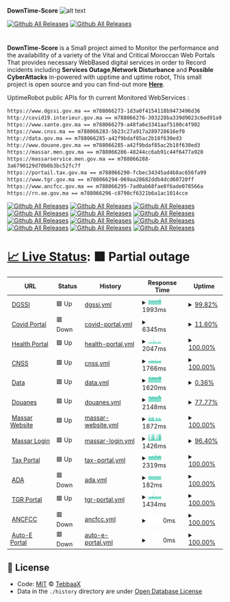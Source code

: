 **DownTime-Score**
![alt text](https://raw.githubusercontent.com/adnane-X-tebbaa/imgs/master/dtss.png)

[![Github All Releases](https://img.shields.io/badge/%20License-MIT-green)]()
[![Github All Releases](https://img.shields.io/badge/%20License-ODC-green)]()

#

**DownTime-Score** is a Small project aimed to Monitor the performance and the availabillity of a variety of the Vital and Critical Moroccan Web Portals
That provides necessary WebBased digital services in order to Record incidents including **Services Outage**,**Network Disturbance** and **Possible CyberAttacks**
in-powered with upptime and uptime robot,
This small project is open source and you can find-out more **[Here](https://www.TebbaaX.com/hacking/dts.html)**.

UptimeRobot public APIs for th current Monitored WebServices :

```
https://www.dgssi.gov.ma == m788066273-1d3a0f4154118b9473496d36
http://covid19.interieur.gov.ma == m788066276-303228ba339d9023c6ed91a9
https://www.sante.gov.ma == m788066279-a48fa6e3341aaf5100c4f902
https://www.cnss.ma == m788066283-5b23c27a917a289728616ef0
http://data.gov.ma == m788066285-a42f9bdaf85ac2b18f630ed3
http://www.douane.gov.ma == m788066285-a42f9bdaf85ac2b18f630ed3
https://massar.men.gov.ma == m788066286-48244cc6ab91c44f6477a920
https://massarservice.men.gov.ma == m788066288-3a6790129d70b0b3bc52fc7f
https://portail.tax.gov.ma == m788066290-fcbec34345ad4b8ac656fa99
https://www.tgr.gov.ma == m788066294-069aa28682ddb4dcd60720ff
https://www.ancfcc.gov.ma == m788066295-7ad0ab68fae8f6ade078566a
https://rn.ae.gov.ma == m788066296-c8790cf6321b6a1ac1014cce
```

[![Github All Releases](https://img.shields.io/uptimerobot/ratio/m788066273-1d3a0f4154118b9473496d36)]()
[![Github All Releases](https://img.shields.io/uptimerobot/ratio/m788066276-303228ba339d9023c6ed91a9)]()
[![Github All Releases](https://img.shields.io/uptimerobot/ratio/m788066279-a48fa6e3341aaf5100c4f902)]()
[![Github All Releases](https://img.shields.io/uptimerobot/ratio/m788066283-5b23c27a917a289728616ef0)]()
[![Github All Releases](https://img.shields.io/uptimerobot/ratio/m788066285-a42f9bdaf85ac2b18f630ed3)]()
[![Github All Releases](https://img.shields.io/uptimerobot/ratio/m788066285-a42f9bdaf85ac2b18f630ed3)]()
[![Github All Releases](https://img.shields.io/uptimerobot/ratio/m788066286-48244cc6ab91c44f6477a920)]()
[![Github All Releases](https://img.shields.io/uptimerobot/ratio/m788066288-3a6790129d70b0b3bc52fc7f)]()
[![Github All Releases](https://img.shields.io/uptimerobot/ratio/m788066290-fcbec34345ad4b8ac656fa99)]()
[![Github All Releases](https://img.shields.io/uptimerobot/ratio/m788066294-069aa28682ddb4dcd60720ff)]()
[![Github All Releases](https://img.shields.io/uptimerobot/ratio/m788066295-7ad0ab68fae8f6ade078566a)]()
[![Github All Releases](https://img.shields.io/uptimerobot/ratio/m788066296-c8790cf6321b6a1ac1014cce)]()

# [📈 Live Status](https://TebbaaX.github.io/DownTime-Score): <!--live status--> **🟧 Partial outage**

<!--start: status pages-->
<!-- This summary is generated by Upptime (https://github.com/upptime/upptime) -->
<!-- Do not edit this manually, your changes will be overwritten -->
<!-- prettier-ignore -->
| URL | Status | History | Response Time | Uptime |
| --- | ------ | ------- | ------------- | ------ |
| <img alt="" src="https://favicons.githubusercontent.com/www.dgssi.gov.ma" height="13"> [DGSSI](https://www.dgssi.gov.ma/) | 🟩 Up | [dgssi.yml](https://github.com/adnane-X-tebbaa/DownTime-Score/commits/HEAD/history/dgssi.yml) | <details><summary><img alt="Response time graph" src="./graphs/dgssi/response-time-week.png" height="20"> 1993ms</summary><br><a href="https://TebbaaX.github.io/DownTime-Score/history/dgssi"><img alt="Response time 1951" src="https://img.shields.io/endpoint?url=https%3A%2F%2Fraw.githubusercontent.com%2Fadnane-X-tebbaa%2FDownTime-Score%2FHEAD%2Fapi%2Fdgssi%2Fresponse-time.json"></a><br><a href="https://TebbaaX.github.io/DownTime-Score/history/dgssi"><img alt="24-hour response time 2039" src="https://img.shields.io/endpoint?url=https%3A%2F%2Fraw.githubusercontent.com%2Fadnane-X-tebbaa%2FDownTime-Score%2FHEAD%2Fapi%2Fdgssi%2Fresponse-time-day.json"></a><br><a href="https://TebbaaX.github.io/DownTime-Score/history/dgssi"><img alt="7-day response time 1993" src="https://img.shields.io/endpoint?url=https%3A%2F%2Fraw.githubusercontent.com%2Fadnane-X-tebbaa%2FDownTime-Score%2FHEAD%2Fapi%2Fdgssi%2Fresponse-time-week.json"></a><br><a href="https://TebbaaX.github.io/DownTime-Score/history/dgssi"><img alt="30-day response time 1994" src="https://img.shields.io/endpoint?url=https%3A%2F%2Fraw.githubusercontent.com%2Fadnane-X-tebbaa%2FDownTime-Score%2FHEAD%2Fapi%2Fdgssi%2Fresponse-time-month.json"></a><br><a href="https://TebbaaX.github.io/DownTime-Score/history/dgssi"><img alt="1-year response time 1951" src="https://img.shields.io/endpoint?url=https%3A%2F%2Fraw.githubusercontent.com%2Fadnane-X-tebbaa%2FDownTime-Score%2FHEAD%2Fapi%2Fdgssi%2Fresponse-time-year.json"></a></details> | <details><summary><a href="https://TebbaaX.github.io/DownTime-Score/history/dgssi">99.82%</a></summary><a href="https://TebbaaX.github.io/DownTime-Score/history/dgssi"><img alt="All-time uptime 99.96%" src="https://img.shields.io/endpoint?url=https%3A%2F%2Fraw.githubusercontent.com%2Fadnane-X-tebbaa%2FDownTime-Score%2FHEAD%2Fapi%2Fdgssi%2Fuptime.json"></a><br><a href="https://TebbaaX.github.io/DownTime-Score/history/dgssi"><img alt="24-hour uptime 100.00%" src="https://img.shields.io/endpoint?url=https%3A%2F%2Fraw.githubusercontent.com%2Fadnane-X-tebbaa%2FDownTime-Score%2FHEAD%2Fapi%2Fdgssi%2Fuptime-day.json"></a><br><a href="https://TebbaaX.github.io/DownTime-Score/history/dgssi"><img alt="7-day uptime 99.82%" src="https://img.shields.io/endpoint?url=https%3A%2F%2Fraw.githubusercontent.com%2Fadnane-X-tebbaa%2FDownTime-Score%2FHEAD%2Fapi%2Fdgssi%2Fuptime-week.json"></a><br><a href="https://TebbaaX.github.io/DownTime-Score/history/dgssi"><img alt="30-day uptime 99.92%" src="https://img.shields.io/endpoint?url=https%3A%2F%2Fraw.githubusercontent.com%2Fadnane-X-tebbaa%2FDownTime-Score%2FHEAD%2Fapi%2Fdgssi%2Fuptime-month.json"></a><br><a href="https://TebbaaX.github.io/DownTime-Score/history/dgssi"><img alt="1-year uptime 99.96%" src="https://img.shields.io/endpoint?url=https%3A%2F%2Fraw.githubusercontent.com%2Fadnane-X-tebbaa%2FDownTime-Score%2FHEAD%2Fapi%2Fdgssi%2Fuptime-year.json"></a></details>
| <img alt="" src="https://favicons.githubusercontent.com/covid19.interieur.gov.ma" height="13"> [Covid Portal](http://covid19.interieur.gov.ma/Operation_ATTADAMON.aspx) | 🟥 Down | [covid-portal.yml](https://github.com/adnane-X-tebbaa/DownTime-Score/commits/HEAD/history/covid-portal.yml) | <details><summary><img alt="Response time graph" src="./graphs/covid-portal/response-time-week.png" height="20"> 6345ms</summary><br><a href="https://TebbaaX.github.io/DownTime-Score/history/covid-portal"><img alt="Response time 4895" src="https://img.shields.io/endpoint?url=https%3A%2F%2Fraw.githubusercontent.com%2Fadnane-X-tebbaa%2FDownTime-Score%2FHEAD%2Fapi%2Fcovid-portal%2Fresponse-time.json"></a><br><a href="https://TebbaaX.github.io/DownTime-Score/history/covid-portal"><img alt="24-hour response time 7724" src="https://img.shields.io/endpoint?url=https%3A%2F%2Fraw.githubusercontent.com%2Fadnane-X-tebbaa%2FDownTime-Score%2FHEAD%2Fapi%2Fcovid-portal%2Fresponse-time-day.json"></a><br><a href="https://TebbaaX.github.io/DownTime-Score/history/covid-portal"><img alt="7-day response time 6345" src="https://img.shields.io/endpoint?url=https%3A%2F%2Fraw.githubusercontent.com%2Fadnane-X-tebbaa%2FDownTime-Score%2FHEAD%2Fapi%2Fcovid-portal%2Fresponse-time-week.json"></a><br><a href="https://TebbaaX.github.io/DownTime-Score/history/covid-portal"><img alt="30-day response time 5428" src="https://img.shields.io/endpoint?url=https%3A%2F%2Fraw.githubusercontent.com%2Fadnane-X-tebbaa%2FDownTime-Score%2FHEAD%2Fapi%2Fcovid-portal%2Fresponse-time-month.json"></a><br><a href="https://TebbaaX.github.io/DownTime-Score/history/covid-portal"><img alt="1-year response time 4895" src="https://img.shields.io/endpoint?url=https%3A%2F%2Fraw.githubusercontent.com%2Fadnane-X-tebbaa%2FDownTime-Score%2FHEAD%2Fapi%2Fcovid-portal%2Fresponse-time-year.json"></a></details> | <details><summary><a href="https://TebbaaX.github.io/DownTime-Score/history/covid-portal">11.60%</a></summary><a href="https://TebbaaX.github.io/DownTime-Score/history/covid-portal"><img alt="All-time uptime 26.26%" src="https://img.shields.io/endpoint?url=https%3A%2F%2Fraw.githubusercontent.com%2Fadnane-X-tebbaa%2FDownTime-Score%2FHEAD%2Fapi%2Fcovid-portal%2Fuptime.json"></a><br><a href="https://TebbaaX.github.io/DownTime-Score/history/covid-portal"><img alt="24-hour uptime 1.83%" src="https://img.shields.io/endpoint?url=https%3A%2F%2Fraw.githubusercontent.com%2Fadnane-X-tebbaa%2FDownTime-Score%2FHEAD%2Fapi%2Fcovid-portal%2Fuptime-day.json"></a><br><a href="https://TebbaaX.github.io/DownTime-Score/history/covid-portal"><img alt="7-day uptime 11.60%" src="https://img.shields.io/endpoint?url=https%3A%2F%2Fraw.githubusercontent.com%2Fadnane-X-tebbaa%2FDownTime-Score%2FHEAD%2Fapi%2Fcovid-portal%2Fuptime-week.json"></a><br><a href="https://TebbaaX.github.io/DownTime-Score/history/covid-portal"><img alt="30-day uptime 15.67%" src="https://img.shields.io/endpoint?url=https%3A%2F%2Fraw.githubusercontent.com%2Fadnane-X-tebbaa%2FDownTime-Score%2FHEAD%2Fapi%2Fcovid-portal%2Fuptime-month.json"></a><br><a href="https://TebbaaX.github.io/DownTime-Score/history/covid-portal"><img alt="1-year uptime 26.26%" src="https://img.shields.io/endpoint?url=https%3A%2F%2Fraw.githubusercontent.com%2Fadnane-X-tebbaa%2FDownTime-Score%2FHEAD%2Fapi%2Fcovid-portal%2Fuptime-year.json"></a></details>
| <img alt="" src="https://favicons.githubusercontent.com/www.sante.gov.ma" height="13"> [Health Portal](https://www.sante.gov.ma/Pages/Accueil.aspx) | 🟩 Up | [health-portal.yml](https://github.com/adnane-X-tebbaa/DownTime-Score/commits/HEAD/history/health-portal.yml) | <details><summary><img alt="Response time graph" src="./graphs/health-portal/response-time-week.png" height="20"> 2047ms</summary><br><a href="https://TebbaaX.github.io/DownTime-Score/history/health-portal"><img alt="Response time 2023" src="https://img.shields.io/endpoint?url=https%3A%2F%2Fraw.githubusercontent.com%2Fadnane-X-tebbaa%2FDownTime-Score%2FHEAD%2Fapi%2Fhealth-portal%2Fresponse-time.json"></a><br><a href="https://TebbaaX.github.io/DownTime-Score/history/health-portal"><img alt="24-hour response time 2056" src="https://img.shields.io/endpoint?url=https%3A%2F%2Fraw.githubusercontent.com%2Fadnane-X-tebbaa%2FDownTime-Score%2FHEAD%2Fapi%2Fhealth-portal%2Fresponse-time-day.json"></a><br><a href="https://TebbaaX.github.io/DownTime-Score/history/health-portal"><img alt="7-day response time 2047" src="https://img.shields.io/endpoint?url=https%3A%2F%2Fraw.githubusercontent.com%2Fadnane-X-tebbaa%2FDownTime-Score%2FHEAD%2Fapi%2Fhealth-portal%2Fresponse-time-week.json"></a><br><a href="https://TebbaaX.github.io/DownTime-Score/history/health-portal"><img alt="30-day response time 2007" src="https://img.shields.io/endpoint?url=https%3A%2F%2Fraw.githubusercontent.com%2Fadnane-X-tebbaa%2FDownTime-Score%2FHEAD%2Fapi%2Fhealth-portal%2Fresponse-time-month.json"></a><br><a href="https://TebbaaX.github.io/DownTime-Score/history/health-portal"><img alt="1-year response time 2023" src="https://img.shields.io/endpoint?url=https%3A%2F%2Fraw.githubusercontent.com%2Fadnane-X-tebbaa%2FDownTime-Score%2FHEAD%2Fapi%2Fhealth-portal%2Fresponse-time-year.json"></a></details> | <details><summary><a href="https://TebbaaX.github.io/DownTime-Score/history/health-portal">100.00%</a></summary><a href="https://TebbaaX.github.io/DownTime-Score/history/health-portal"><img alt="All-time uptime 99.86%" src="https://img.shields.io/endpoint?url=https%3A%2F%2Fraw.githubusercontent.com%2Fadnane-X-tebbaa%2FDownTime-Score%2FHEAD%2Fapi%2Fhealth-portal%2Fuptime.json"></a><br><a href="https://TebbaaX.github.io/DownTime-Score/history/health-portal"><img alt="24-hour uptime 100.00%" src="https://img.shields.io/endpoint?url=https%3A%2F%2Fraw.githubusercontent.com%2Fadnane-X-tebbaa%2FDownTime-Score%2FHEAD%2Fapi%2Fhealth-portal%2Fuptime-day.json"></a><br><a href="https://TebbaaX.github.io/DownTime-Score/history/health-portal"><img alt="7-day uptime 100.00%" src="https://img.shields.io/endpoint?url=https%3A%2F%2Fraw.githubusercontent.com%2Fadnane-X-tebbaa%2FDownTime-Score%2FHEAD%2Fapi%2Fhealth-portal%2Fuptime-week.json"></a><br><a href="https://TebbaaX.github.io/DownTime-Score/history/health-portal"><img alt="30-day uptime 99.87%" src="https://img.shields.io/endpoint?url=https%3A%2F%2Fraw.githubusercontent.com%2Fadnane-X-tebbaa%2FDownTime-Score%2FHEAD%2Fapi%2Fhealth-portal%2Fuptime-month.json"></a><br><a href="https://TebbaaX.github.io/DownTime-Score/history/health-portal"><img alt="1-year uptime 99.86%" src="https://img.shields.io/endpoint?url=https%3A%2F%2Fraw.githubusercontent.com%2Fadnane-X-tebbaa%2FDownTime-Score%2FHEAD%2Fapi%2Fhealth-portal%2Fuptime-year.json"></a></details>
| <img alt="" src="https://favicons.githubusercontent.com/www.cnss.ma" height="13"> [CNSS](https://www.cnss.ma) | 🟩 Up | [cnss.yml](https://github.com/adnane-X-tebbaa/DownTime-Score/commits/HEAD/history/cnss.yml) | <details><summary><img alt="Response time graph" src="./graphs/cnss/response-time-week.png" height="20"> 1766ms</summary><br><a href="https://TebbaaX.github.io/DownTime-Score/history/cnss"><img alt="Response time 1823" src="https://img.shields.io/endpoint?url=https%3A%2F%2Fraw.githubusercontent.com%2Fadnane-X-tebbaa%2FDownTime-Score%2FHEAD%2Fapi%2Fcnss%2Fresponse-time.json"></a><br><a href="https://TebbaaX.github.io/DownTime-Score/history/cnss"><img alt="24-hour response time 1763" src="https://img.shields.io/endpoint?url=https%3A%2F%2Fraw.githubusercontent.com%2Fadnane-X-tebbaa%2FDownTime-Score%2FHEAD%2Fapi%2Fcnss%2Fresponse-time-day.json"></a><br><a href="https://TebbaaX.github.io/DownTime-Score/history/cnss"><img alt="7-day response time 1766" src="https://img.shields.io/endpoint?url=https%3A%2F%2Fraw.githubusercontent.com%2Fadnane-X-tebbaa%2FDownTime-Score%2FHEAD%2Fapi%2Fcnss%2Fresponse-time-week.json"></a><br><a href="https://TebbaaX.github.io/DownTime-Score/history/cnss"><img alt="30-day response time 1834" src="https://img.shields.io/endpoint?url=https%3A%2F%2Fraw.githubusercontent.com%2Fadnane-X-tebbaa%2FDownTime-Score%2FHEAD%2Fapi%2Fcnss%2Fresponse-time-month.json"></a><br><a href="https://TebbaaX.github.io/DownTime-Score/history/cnss"><img alt="1-year response time 1823" src="https://img.shields.io/endpoint?url=https%3A%2F%2Fraw.githubusercontent.com%2Fadnane-X-tebbaa%2FDownTime-Score%2FHEAD%2Fapi%2Fcnss%2Fresponse-time-year.json"></a></details> | <details><summary><a href="https://TebbaaX.github.io/DownTime-Score/history/cnss">100.00%</a></summary><a href="https://TebbaaX.github.io/DownTime-Score/history/cnss"><img alt="All-time uptime 71.07%" src="https://img.shields.io/endpoint?url=https%3A%2F%2Fraw.githubusercontent.com%2Fadnane-X-tebbaa%2FDownTime-Score%2FHEAD%2Fapi%2Fcnss%2Fuptime.json"></a><br><a href="https://TebbaaX.github.io/DownTime-Score/history/cnss"><img alt="24-hour uptime 100.00%" src="https://img.shields.io/endpoint?url=https%3A%2F%2Fraw.githubusercontent.com%2Fadnane-X-tebbaa%2FDownTime-Score%2FHEAD%2Fapi%2Fcnss%2Fuptime-day.json"></a><br><a href="https://TebbaaX.github.io/DownTime-Score/history/cnss"><img alt="7-day uptime 100.00%" src="https://img.shields.io/endpoint?url=https%3A%2F%2Fraw.githubusercontent.com%2Fadnane-X-tebbaa%2FDownTime-Score%2FHEAD%2Fapi%2Fcnss%2Fuptime-week.json"></a><br><a href="https://TebbaaX.github.io/DownTime-Score/history/cnss"><img alt="30-day uptime 43.14%" src="https://img.shields.io/endpoint?url=https%3A%2F%2Fraw.githubusercontent.com%2Fadnane-X-tebbaa%2FDownTime-Score%2FHEAD%2Fapi%2Fcnss%2Fuptime-month.json"></a><br><a href="https://TebbaaX.github.io/DownTime-Score/history/cnss"><img alt="1-year uptime 71.07%" src="https://img.shields.io/endpoint?url=https%3A%2F%2Fraw.githubusercontent.com%2Fadnane-X-tebbaa%2FDownTime-Score%2FHEAD%2Fapi%2Fcnss%2Fuptime-year.json"></a></details>
| <img alt="" src="https://favicons.githubusercontent.com/data.gov.ma" height="13"> [Data](http://data.gov.ma) | 🟩 Up | [data.yml](https://github.com/adnane-X-tebbaa/DownTime-Score/commits/HEAD/history/data.yml) | <details><summary><img alt="Response time graph" src="./graphs/data/response-time-week.png" height="20"> 1620ms</summary><br><a href="https://TebbaaX.github.io/DownTime-Score/history/data"><img alt="Response time 1679" src="https://img.shields.io/endpoint?url=https%3A%2F%2Fraw.githubusercontent.com%2Fadnane-X-tebbaa%2FDownTime-Score%2FHEAD%2Fapi%2Fdata%2Fresponse-time.json"></a><br><a href="https://TebbaaX.github.io/DownTime-Score/history/data"><img alt="24-hour response time 1653" src="https://img.shields.io/endpoint?url=https%3A%2F%2Fraw.githubusercontent.com%2Fadnane-X-tebbaa%2FDownTime-Score%2FHEAD%2Fapi%2Fdata%2Fresponse-time-day.json"></a><br><a href="https://TebbaaX.github.io/DownTime-Score/history/data"><img alt="7-day response time 1620" src="https://img.shields.io/endpoint?url=https%3A%2F%2Fraw.githubusercontent.com%2Fadnane-X-tebbaa%2FDownTime-Score%2FHEAD%2Fapi%2Fdata%2Fresponse-time-week.json"></a><br><a href="https://TebbaaX.github.io/DownTime-Score/history/data"><img alt="30-day response time 1669" src="https://img.shields.io/endpoint?url=https%3A%2F%2Fraw.githubusercontent.com%2Fadnane-X-tebbaa%2FDownTime-Score%2FHEAD%2Fapi%2Fdata%2Fresponse-time-month.json"></a><br><a href="https://TebbaaX.github.io/DownTime-Score/history/data"><img alt="1-year response time 1679" src="https://img.shields.io/endpoint?url=https%3A%2F%2Fraw.githubusercontent.com%2Fadnane-X-tebbaa%2FDownTime-Score%2FHEAD%2Fapi%2Fdata%2Fresponse-time-year.json"></a></details> | <details><summary><a href="https://TebbaaX.github.io/DownTime-Score/history/data">0.36%</a></summary><a href="https://TebbaaX.github.io/DownTime-Score/history/data"><img alt="All-time uptime 49.04%" src="https://img.shields.io/endpoint?url=https%3A%2F%2Fraw.githubusercontent.com%2Fadnane-X-tebbaa%2FDownTime-Score%2FHEAD%2Fapi%2Fdata%2Fuptime.json"></a><br><a href="https://TebbaaX.github.io/DownTime-Score/history/data"><img alt="24-hour uptime 2.54%" src="https://img.shields.io/endpoint?url=https%3A%2F%2Fraw.githubusercontent.com%2Fadnane-X-tebbaa%2FDownTime-Score%2FHEAD%2Fapi%2Fdata%2Fuptime-day.json"></a><br><a href="https://TebbaaX.github.io/DownTime-Score/history/data"><img alt="7-day uptime 0.36%" src="https://img.shields.io/endpoint?url=https%3A%2F%2Fraw.githubusercontent.com%2Fadnane-X-tebbaa%2FDownTime-Score%2FHEAD%2Fapi%2Fdata%2Fuptime-week.json"></a><br><a href="https://TebbaaX.github.io/DownTime-Score/history/data"><img alt="30-day uptime 1.46%" src="https://img.shields.io/endpoint?url=https%3A%2F%2Fraw.githubusercontent.com%2Fadnane-X-tebbaa%2FDownTime-Score%2FHEAD%2Fapi%2Fdata%2Fuptime-month.json"></a><br><a href="https://TebbaaX.github.io/DownTime-Score/history/data"><img alt="1-year uptime 49.04%" src="https://img.shields.io/endpoint?url=https%3A%2F%2Fraw.githubusercontent.com%2Fadnane-X-tebbaa%2FDownTime-Score%2FHEAD%2Fapi%2Fdata%2Fuptime-year.json"></a></details>
| <img alt="" src="https://favicons.githubusercontent.com/www.douane.gov.ma" height="13"> [Douanes](http://www.douane.gov.ma) | 🟩 Up | [douanes.yml](https://github.com/adnane-X-tebbaa/DownTime-Score/commits/HEAD/history/douanes.yml) | <details><summary><img alt="Response time graph" src="./graphs/douanes/response-time-week.png" height="20"> 2148ms</summary><br><a href="https://TebbaaX.github.io/DownTime-Score/history/douanes"><img alt="Response time 1866" src="https://img.shields.io/endpoint?url=https%3A%2F%2Fraw.githubusercontent.com%2Fadnane-X-tebbaa%2FDownTime-Score%2FHEAD%2Fapi%2Fdouanes%2Fresponse-time.json"></a><br><a href="https://TebbaaX.github.io/DownTime-Score/history/douanes"><img alt="24-hour response time 2241" src="https://img.shields.io/endpoint?url=https%3A%2F%2Fraw.githubusercontent.com%2Fadnane-X-tebbaa%2FDownTime-Score%2FHEAD%2Fapi%2Fdouanes%2Fresponse-time-day.json"></a><br><a href="https://TebbaaX.github.io/DownTime-Score/history/douanes"><img alt="7-day response time 2148" src="https://img.shields.io/endpoint?url=https%3A%2F%2Fraw.githubusercontent.com%2Fadnane-X-tebbaa%2FDownTime-Score%2FHEAD%2Fapi%2Fdouanes%2Fresponse-time-week.json"></a><br><a href="https://TebbaaX.github.io/DownTime-Score/history/douanes"><img alt="30-day response time 2193" src="https://img.shields.io/endpoint?url=https%3A%2F%2Fraw.githubusercontent.com%2Fadnane-X-tebbaa%2FDownTime-Score%2FHEAD%2Fapi%2Fdouanes%2Fresponse-time-month.json"></a><br><a href="https://TebbaaX.github.io/DownTime-Score/history/douanes"><img alt="1-year response time 1866" src="https://img.shields.io/endpoint?url=https%3A%2F%2Fraw.githubusercontent.com%2Fadnane-X-tebbaa%2FDownTime-Score%2FHEAD%2Fapi%2Fdouanes%2Fresponse-time-year.json"></a></details> | <details><summary><a href="https://TebbaaX.github.io/DownTime-Score/history/douanes">77.77%</a></summary><a href="https://TebbaaX.github.io/DownTime-Score/history/douanes"><img alt="All-time uptime 96.25%" src="https://img.shields.io/endpoint?url=https%3A%2F%2Fraw.githubusercontent.com%2Fadnane-X-tebbaa%2FDownTime-Score%2FHEAD%2Fapi%2Fdouanes%2Fuptime.json"></a><br><a href="https://TebbaaX.github.io/DownTime-Score/history/douanes"><img alt="24-hour uptime 0.00%" src="https://img.shields.io/endpoint?url=https%3A%2F%2Fraw.githubusercontent.com%2Fadnane-X-tebbaa%2FDownTime-Score%2FHEAD%2Fapi%2Fdouanes%2Fuptime-day.json"></a><br><a href="https://TebbaaX.github.io/DownTime-Score/history/douanes"><img alt="7-day uptime 77.77%" src="https://img.shields.io/endpoint?url=https%3A%2F%2Fraw.githubusercontent.com%2Fadnane-X-tebbaa%2FDownTime-Score%2FHEAD%2Fapi%2Fdouanes%2Fuptime-week.json"></a><br><a href="https://TebbaaX.github.io/DownTime-Score/history/douanes"><img alt="30-day uptime 92.75%" src="https://img.shields.io/endpoint?url=https%3A%2F%2Fraw.githubusercontent.com%2Fadnane-X-tebbaa%2FDownTime-Score%2FHEAD%2Fapi%2Fdouanes%2Fuptime-month.json"></a><br><a href="https://TebbaaX.github.io/DownTime-Score/history/douanes"><img alt="1-year uptime 96.25%" src="https://img.shields.io/endpoint?url=https%3A%2F%2Fraw.githubusercontent.com%2Fadnane-X-tebbaa%2FDownTime-Score%2FHEAD%2Fapi%2Fdouanes%2Fuptime-year.json"></a></details>
| <img alt="" src="https://favicons.githubusercontent.com/massar.men.gov.ma" height="13"> [Massar Website](https://massar.men.gov.ma) | 🟩 Up | [massar-website.yml](https://github.com/adnane-X-tebbaa/DownTime-Score/commits/HEAD/history/massar-website.yml) | <details><summary><img alt="Response time graph" src="./graphs/massar-website/response-time-week.png" height="20"> 1872ms</summary><br><a href="https://TebbaaX.github.io/DownTime-Score/history/massar-website"><img alt="Response time 1886" src="https://img.shields.io/endpoint?url=https%3A%2F%2Fraw.githubusercontent.com%2Fadnane-X-tebbaa%2FDownTime-Score%2FHEAD%2Fapi%2Fmassar-website%2Fresponse-time.json"></a><br><a href="https://TebbaaX.github.io/DownTime-Score/history/massar-website"><img alt="24-hour response time 2227" src="https://img.shields.io/endpoint?url=https%3A%2F%2Fraw.githubusercontent.com%2Fadnane-X-tebbaa%2FDownTime-Score%2FHEAD%2Fapi%2Fmassar-website%2Fresponse-time-day.json"></a><br><a href="https://TebbaaX.github.io/DownTime-Score/history/massar-website"><img alt="7-day response time 1872" src="https://img.shields.io/endpoint?url=https%3A%2F%2Fraw.githubusercontent.com%2Fadnane-X-tebbaa%2FDownTime-Score%2FHEAD%2Fapi%2Fmassar-website%2Fresponse-time-week.json"></a><br><a href="https://TebbaaX.github.io/DownTime-Score/history/massar-website"><img alt="30-day response time 1904" src="https://img.shields.io/endpoint?url=https%3A%2F%2Fraw.githubusercontent.com%2Fadnane-X-tebbaa%2FDownTime-Score%2FHEAD%2Fapi%2Fmassar-website%2Fresponse-time-month.json"></a><br><a href="https://TebbaaX.github.io/DownTime-Score/history/massar-website"><img alt="1-year response time 1886" src="https://img.shields.io/endpoint?url=https%3A%2F%2Fraw.githubusercontent.com%2Fadnane-X-tebbaa%2FDownTime-Score%2FHEAD%2Fapi%2Fmassar-website%2Fresponse-time-year.json"></a></details> | <details><summary><a href="https://TebbaaX.github.io/DownTime-Score/history/massar-website">100.00%</a></summary><a href="https://TebbaaX.github.io/DownTime-Score/history/massar-website"><img alt="All-time uptime 99.85%" src="https://img.shields.io/endpoint?url=https%3A%2F%2Fraw.githubusercontent.com%2Fadnane-X-tebbaa%2FDownTime-Score%2FHEAD%2Fapi%2Fmassar-website%2Fuptime.json"></a><br><a href="https://TebbaaX.github.io/DownTime-Score/history/massar-website"><img alt="24-hour uptime 100.00%" src="https://img.shields.io/endpoint?url=https%3A%2F%2Fraw.githubusercontent.com%2Fadnane-X-tebbaa%2FDownTime-Score%2FHEAD%2Fapi%2Fmassar-website%2Fuptime-day.json"></a><br><a href="https://TebbaaX.github.io/DownTime-Score/history/massar-website"><img alt="7-day uptime 100.00%" src="https://img.shields.io/endpoint?url=https%3A%2F%2Fraw.githubusercontent.com%2Fadnane-X-tebbaa%2FDownTime-Score%2FHEAD%2Fapi%2Fmassar-website%2Fuptime-week.json"></a><br><a href="https://TebbaaX.github.io/DownTime-Score/history/massar-website"><img alt="30-day uptime 99.85%" src="https://img.shields.io/endpoint?url=https%3A%2F%2Fraw.githubusercontent.com%2Fadnane-X-tebbaa%2FDownTime-Score%2FHEAD%2Fapi%2Fmassar-website%2Fuptime-month.json"></a><br><a href="https://TebbaaX.github.io/DownTime-Score/history/massar-website"><img alt="1-year uptime 99.85%" src="https://img.shields.io/endpoint?url=https%3A%2F%2Fraw.githubusercontent.com%2Fadnane-X-tebbaa%2FDownTime-Score%2FHEAD%2Fapi%2Fmassar-website%2Fuptime-year.json"></a></details>
| <img alt="" src="https://favicons.githubusercontent.com/massarservice.men.gov.ma" height="13"> [Massar Login](https://massarservice.men.gov.ma/moutamadris/Account) | 🟩 Up | [massar-login.yml](https://github.com/adnane-X-tebbaa/DownTime-Score/commits/HEAD/history/massar-login.yml) | <details><summary><img alt="Response time graph" src="./graphs/massar-login/response-time-week.png" height="20"> 1426ms</summary><br><a href="https://TebbaaX.github.io/DownTime-Score/history/massar-login"><img alt="Response time 2032" src="https://img.shields.io/endpoint?url=https%3A%2F%2Fraw.githubusercontent.com%2Fadnane-X-tebbaa%2FDownTime-Score%2FHEAD%2Fapi%2Fmassar-login%2Fresponse-time.json"></a><br><a href="https://TebbaaX.github.io/DownTime-Score/history/massar-login"><img alt="24-hour response time 1323" src="https://img.shields.io/endpoint?url=https%3A%2F%2Fraw.githubusercontent.com%2Fadnane-X-tebbaa%2FDownTime-Score%2FHEAD%2Fapi%2Fmassar-login%2Fresponse-time-day.json"></a><br><a href="https://TebbaaX.github.io/DownTime-Score/history/massar-login"><img alt="7-day response time 1426" src="https://img.shields.io/endpoint?url=https%3A%2F%2Fraw.githubusercontent.com%2Fadnane-X-tebbaa%2FDownTime-Score%2FHEAD%2Fapi%2Fmassar-login%2Fresponse-time-week.json"></a><br><a href="https://TebbaaX.github.io/DownTime-Score/history/massar-login"><img alt="30-day response time 1987" src="https://img.shields.io/endpoint?url=https%3A%2F%2Fraw.githubusercontent.com%2Fadnane-X-tebbaa%2FDownTime-Score%2FHEAD%2Fapi%2Fmassar-login%2Fresponse-time-month.json"></a><br><a href="https://TebbaaX.github.io/DownTime-Score/history/massar-login"><img alt="1-year response time 2032" src="https://img.shields.io/endpoint?url=https%3A%2F%2Fraw.githubusercontent.com%2Fadnane-X-tebbaa%2FDownTime-Score%2FHEAD%2Fapi%2Fmassar-login%2Fresponse-time-year.json"></a></details> | <details><summary><a href="https://TebbaaX.github.io/DownTime-Score/history/massar-login">96.40%</a></summary><a href="https://TebbaaX.github.io/DownTime-Score/history/massar-login"><img alt="All-time uptime 89.39%" src="https://img.shields.io/endpoint?url=https%3A%2F%2Fraw.githubusercontent.com%2Fadnane-X-tebbaa%2FDownTime-Score%2FHEAD%2Fapi%2Fmassar-login%2Fuptime.json"></a><br><a href="https://TebbaaX.github.io/DownTime-Score/history/massar-login"><img alt="24-hour uptime 100.00%" src="https://img.shields.io/endpoint?url=https%3A%2F%2Fraw.githubusercontent.com%2Fadnane-X-tebbaa%2FDownTime-Score%2FHEAD%2Fapi%2Fmassar-login%2Fuptime-day.json"></a><br><a href="https://TebbaaX.github.io/DownTime-Score/history/massar-login"><img alt="7-day uptime 96.40%" src="https://img.shields.io/endpoint?url=https%3A%2F%2Fraw.githubusercontent.com%2Fadnane-X-tebbaa%2FDownTime-Score%2FHEAD%2Fapi%2Fmassar-login%2Fuptime-week.json"></a><br><a href="https://TebbaaX.github.io/DownTime-Score/history/massar-login"><img alt="30-day uptime 82.61%" src="https://img.shields.io/endpoint?url=https%3A%2F%2Fraw.githubusercontent.com%2Fadnane-X-tebbaa%2FDownTime-Score%2FHEAD%2Fapi%2Fmassar-login%2Fuptime-month.json"></a><br><a href="https://TebbaaX.github.io/DownTime-Score/history/massar-login"><img alt="1-year uptime 89.39%" src="https://img.shields.io/endpoint?url=https%3A%2F%2Fraw.githubusercontent.com%2Fadnane-X-tebbaa%2FDownTime-Score%2FHEAD%2Fapi%2Fmassar-login%2Fuptime-year.json"></a></details>
| <img alt="" src="https://favicons.githubusercontent.com/portail.tax.gov.ma" height="13"> [Tax Portal](https://portail.tax.gov.ma) | 🟩 Up | [tax-portal.yml](https://github.com/adnane-X-tebbaa/DownTime-Score/commits/HEAD/history/tax-portal.yml) | <details><summary><img alt="Response time graph" src="./graphs/tax-portal/response-time-week.png" height="20"> 2319ms</summary><br><a href="https://TebbaaX.github.io/DownTime-Score/history/tax-portal"><img alt="Response time 2542" src="https://img.shields.io/endpoint?url=https%3A%2F%2Fraw.githubusercontent.com%2Fadnane-X-tebbaa%2FDownTime-Score%2FHEAD%2Fapi%2Ftax-portal%2Fresponse-time.json"></a><br><a href="https://TebbaaX.github.io/DownTime-Score/history/tax-portal"><img alt="24-hour response time 2406" src="https://img.shields.io/endpoint?url=https%3A%2F%2Fraw.githubusercontent.com%2Fadnane-X-tebbaa%2FDownTime-Score%2FHEAD%2Fapi%2Ftax-portal%2Fresponse-time-day.json"></a><br><a href="https://TebbaaX.github.io/DownTime-Score/history/tax-portal"><img alt="7-day response time 2319" src="https://img.shields.io/endpoint?url=https%3A%2F%2Fraw.githubusercontent.com%2Fadnane-X-tebbaa%2FDownTime-Score%2FHEAD%2Fapi%2Ftax-portal%2Fresponse-time-week.json"></a><br><a href="https://TebbaaX.github.io/DownTime-Score/history/tax-portal"><img alt="30-day response time 2429" src="https://img.shields.io/endpoint?url=https%3A%2F%2Fraw.githubusercontent.com%2Fadnane-X-tebbaa%2FDownTime-Score%2FHEAD%2Fapi%2Ftax-portal%2Fresponse-time-month.json"></a><br><a href="https://TebbaaX.github.io/DownTime-Score/history/tax-portal"><img alt="1-year response time 2542" src="https://img.shields.io/endpoint?url=https%3A%2F%2Fraw.githubusercontent.com%2Fadnane-X-tebbaa%2FDownTime-Score%2FHEAD%2Fapi%2Ftax-portal%2Fresponse-time-year.json"></a></details> | <details><summary><a href="https://TebbaaX.github.io/DownTime-Score/history/tax-portal">100.00%</a></summary><a href="https://TebbaaX.github.io/DownTime-Score/history/tax-portal"><img alt="All-time uptime 79.88%" src="https://img.shields.io/endpoint?url=https%3A%2F%2Fraw.githubusercontent.com%2Fadnane-X-tebbaa%2FDownTime-Score%2FHEAD%2Fapi%2Ftax-portal%2Fuptime.json"></a><br><a href="https://TebbaaX.github.io/DownTime-Score/history/tax-portal"><img alt="24-hour uptime 100.00%" src="https://img.shields.io/endpoint?url=https%3A%2F%2Fraw.githubusercontent.com%2Fadnane-X-tebbaa%2FDownTime-Score%2FHEAD%2Fapi%2Ftax-portal%2Fuptime-day.json"></a><br><a href="https://TebbaaX.github.io/DownTime-Score/history/tax-portal"><img alt="7-day uptime 100.00%" src="https://img.shields.io/endpoint?url=https%3A%2F%2Fraw.githubusercontent.com%2Fadnane-X-tebbaa%2FDownTime-Score%2FHEAD%2Fapi%2Ftax-portal%2Fuptime-week.json"></a><br><a href="https://TebbaaX.github.io/DownTime-Score/history/tax-portal"><img alt="30-day uptime 93.57%" src="https://img.shields.io/endpoint?url=https%3A%2F%2Fraw.githubusercontent.com%2Fadnane-X-tebbaa%2FDownTime-Score%2FHEAD%2Fapi%2Ftax-portal%2Fuptime-month.json"></a><br><a href="https://TebbaaX.github.io/DownTime-Score/history/tax-portal"><img alt="1-year uptime 79.88%" src="https://img.shields.io/endpoint?url=https%3A%2F%2Fraw.githubusercontent.com%2Fadnane-X-tebbaa%2FDownTime-Score%2FHEAD%2Fapi%2Ftax-portal%2Fuptime-year.json"></a></details>
| <img alt="" src="https://favicons.githubusercontent.com/www.ada.gov.ma" height="13"> [ADA](https://www.ada.gov.ma/web) | 🟥 Down | [ada.yml](https://github.com/adnane-X-tebbaa/DownTime-Score/commits/HEAD/history/ada.yml) | <details><summary><img alt="Response time graph" src="./graphs/ada/response-time-week.png" height="20"> 182ms</summary><br><a href="https://TebbaaX.github.io/DownTime-Score/history/ada"><img alt="Response time 184" src="https://img.shields.io/endpoint?url=https%3A%2F%2Fraw.githubusercontent.com%2Fadnane-X-tebbaa%2FDownTime-Score%2FHEAD%2Fapi%2Fada%2Fresponse-time.json"></a><br><a href="https://TebbaaX.github.io/DownTime-Score/history/ada"><img alt="24-hour response time 179" src="https://img.shields.io/endpoint?url=https%3A%2F%2Fraw.githubusercontent.com%2Fadnane-X-tebbaa%2FDownTime-Score%2FHEAD%2Fapi%2Fada%2Fresponse-time-day.json"></a><br><a href="https://TebbaaX.github.io/DownTime-Score/history/ada"><img alt="7-day response time 182" src="https://img.shields.io/endpoint?url=https%3A%2F%2Fraw.githubusercontent.com%2Fadnane-X-tebbaa%2FDownTime-Score%2FHEAD%2Fapi%2Fada%2Fresponse-time-week.json"></a><br><a href="https://TebbaaX.github.io/DownTime-Score/history/ada"><img alt="30-day response time 184" src="https://img.shields.io/endpoint?url=https%3A%2F%2Fraw.githubusercontent.com%2Fadnane-X-tebbaa%2FDownTime-Score%2FHEAD%2Fapi%2Fada%2Fresponse-time-month.json"></a><br><a href="https://TebbaaX.github.io/DownTime-Score/history/ada"><img alt="1-year response time 184" src="https://img.shields.io/endpoint?url=https%3A%2F%2Fraw.githubusercontent.com%2Fadnane-X-tebbaa%2FDownTime-Score%2FHEAD%2Fapi%2Fada%2Fresponse-time-year.json"></a></details> | <details><summary><a href="https://TebbaaX.github.io/DownTime-Score/history/ada">100.00%</a></summary><a href="https://TebbaaX.github.io/DownTime-Score/history/ada"><img alt="All-time uptime 100.00%" src="https://img.shields.io/endpoint?url=https%3A%2F%2Fraw.githubusercontent.com%2Fadnane-X-tebbaa%2FDownTime-Score%2FHEAD%2Fapi%2Fada%2Fuptime.json"></a><br><a href="https://TebbaaX.github.io/DownTime-Score/history/ada"><img alt="24-hour uptime 100.00%" src="https://img.shields.io/endpoint?url=https%3A%2F%2Fraw.githubusercontent.com%2Fadnane-X-tebbaa%2FDownTime-Score%2FHEAD%2Fapi%2Fada%2Fuptime-day.json"></a><br><a href="https://TebbaaX.github.io/DownTime-Score/history/ada"><img alt="7-day uptime 100.00%" src="https://img.shields.io/endpoint?url=https%3A%2F%2Fraw.githubusercontent.com%2Fadnane-X-tebbaa%2FDownTime-Score%2FHEAD%2Fapi%2Fada%2Fuptime-week.json"></a><br><a href="https://TebbaaX.github.io/DownTime-Score/history/ada"><img alt="30-day uptime 100.00%" src="https://img.shields.io/endpoint?url=https%3A%2F%2Fraw.githubusercontent.com%2Fadnane-X-tebbaa%2FDownTime-Score%2FHEAD%2Fapi%2Fada%2Fuptime-month.json"></a><br><a href="https://TebbaaX.github.io/DownTime-Score/history/ada"><img alt="1-year uptime 100.00%" src="https://img.shields.io/endpoint?url=https%3A%2F%2Fraw.githubusercontent.com%2Fadnane-X-tebbaa%2FDownTime-Score%2FHEAD%2Fapi%2Fada%2Fuptime-year.json"></a></details>
| <img alt="" src="https://favicons.githubusercontent.com/www.tgr.gov.ma" height="13"> [TGR Portal](https://www.tgr.gov.ma/wps/portal) | 🟩 Up | [tgr-portal.yml](https://github.com/adnane-X-tebbaa/DownTime-Score/commits/HEAD/history/tgr-portal.yml) | <details><summary><img alt="Response time graph" src="./graphs/tgr-portal/response-time-week.png" height="20"> 1434ms</summary><br><a href="https://TebbaaX.github.io/DownTime-Score/history/tgr-portal"><img alt="Response time 1503" src="https://img.shields.io/endpoint?url=https%3A%2F%2Fraw.githubusercontent.com%2Fadnane-X-tebbaa%2FDownTime-Score%2FHEAD%2Fapi%2Ftgr-portal%2Fresponse-time.json"></a><br><a href="https://TebbaaX.github.io/DownTime-Score/history/tgr-portal"><img alt="24-hour response time 1888" src="https://img.shields.io/endpoint?url=https%3A%2F%2Fraw.githubusercontent.com%2Fadnane-X-tebbaa%2FDownTime-Score%2FHEAD%2Fapi%2Ftgr-portal%2Fresponse-time-day.json"></a><br><a href="https://TebbaaX.github.io/DownTime-Score/history/tgr-portal"><img alt="7-day response time 1434" src="https://img.shields.io/endpoint?url=https%3A%2F%2Fraw.githubusercontent.com%2Fadnane-X-tebbaa%2FDownTime-Score%2FHEAD%2Fapi%2Ftgr-portal%2Fresponse-time-week.json"></a><br><a href="https://TebbaaX.github.io/DownTime-Score/history/tgr-portal"><img alt="30-day response time 1473" src="https://img.shields.io/endpoint?url=https%3A%2F%2Fraw.githubusercontent.com%2Fadnane-X-tebbaa%2FDownTime-Score%2FHEAD%2Fapi%2Ftgr-portal%2Fresponse-time-month.json"></a><br><a href="https://TebbaaX.github.io/DownTime-Score/history/tgr-portal"><img alt="1-year response time 1503" src="https://img.shields.io/endpoint?url=https%3A%2F%2Fraw.githubusercontent.com%2Fadnane-X-tebbaa%2FDownTime-Score%2FHEAD%2Fapi%2Ftgr-portal%2Fresponse-time-year.json"></a></details> | <details><summary><a href="https://TebbaaX.github.io/DownTime-Score/history/tgr-portal">100.00%</a></summary><a href="https://TebbaaX.github.io/DownTime-Score/history/tgr-portal"><img alt="All-time uptime 99.44%" src="https://img.shields.io/endpoint?url=https%3A%2F%2Fraw.githubusercontent.com%2Fadnane-X-tebbaa%2FDownTime-Score%2FHEAD%2Fapi%2Ftgr-portal%2Fuptime.json"></a><br><a href="https://TebbaaX.github.io/DownTime-Score/history/tgr-portal"><img alt="24-hour uptime 100.00%" src="https://img.shields.io/endpoint?url=https%3A%2F%2Fraw.githubusercontent.com%2Fadnane-X-tebbaa%2FDownTime-Score%2FHEAD%2Fapi%2Ftgr-portal%2Fuptime-day.json"></a><br><a href="https://TebbaaX.github.io/DownTime-Score/history/tgr-portal"><img alt="7-day uptime 100.00%" src="https://img.shields.io/endpoint?url=https%3A%2F%2Fraw.githubusercontent.com%2Fadnane-X-tebbaa%2FDownTime-Score%2FHEAD%2Fapi%2Ftgr-portal%2Fuptime-week.json"></a><br><a href="https://TebbaaX.github.io/DownTime-Score/history/tgr-portal"><img alt="30-day uptime 99.51%" src="https://img.shields.io/endpoint?url=https%3A%2F%2Fraw.githubusercontent.com%2Fadnane-X-tebbaa%2FDownTime-Score%2FHEAD%2Fapi%2Ftgr-portal%2Fuptime-month.json"></a><br><a href="https://TebbaaX.github.io/DownTime-Score/history/tgr-portal"><img alt="1-year uptime 99.44%" src="https://img.shields.io/endpoint?url=https%3A%2F%2Fraw.githubusercontent.com%2Fadnane-X-tebbaa%2FDownTime-Score%2FHEAD%2Fapi%2Ftgr-portal%2Fuptime-year.json"></a></details>
| <img alt="" src="https://favicons.githubusercontent.com/www.ancfcc.gov.ma" height="13"> [ANCFCC](https://www.ancfcc.gov.ma/Publications) | 🟥 Down | [ancfcc.yml](https://github.com/adnane-X-tebbaa/DownTime-Score/commits/HEAD/history/ancfcc.yml) | <details><summary><img alt="Response time graph" src="./graphs/ancfcc/response-time-week.png" height="20"> 0ms</summary><br><a href="https://TebbaaX.github.io/DownTime-Score/history/ancfcc"><img alt="Response time 0" src="https://img.shields.io/endpoint?url=https%3A%2F%2Fraw.githubusercontent.com%2Fadnane-X-tebbaa%2FDownTime-Score%2FHEAD%2Fapi%2Fancfcc%2Fresponse-time.json"></a><br><a href="https://TebbaaX.github.io/DownTime-Score/history/ancfcc"><img alt="24-hour response time 0" src="https://img.shields.io/endpoint?url=https%3A%2F%2Fraw.githubusercontent.com%2Fadnane-X-tebbaa%2FDownTime-Score%2FHEAD%2Fapi%2Fancfcc%2Fresponse-time-day.json"></a><br><a href="https://TebbaaX.github.io/DownTime-Score/history/ancfcc"><img alt="7-day response time 0" src="https://img.shields.io/endpoint?url=https%3A%2F%2Fraw.githubusercontent.com%2Fadnane-X-tebbaa%2FDownTime-Score%2FHEAD%2Fapi%2Fancfcc%2Fresponse-time-week.json"></a><br><a href="https://TebbaaX.github.io/DownTime-Score/history/ancfcc"><img alt="30-day response time 0" src="https://img.shields.io/endpoint?url=https%3A%2F%2Fraw.githubusercontent.com%2Fadnane-X-tebbaa%2FDownTime-Score%2FHEAD%2Fapi%2Fancfcc%2Fresponse-time-month.json"></a><br><a href="https://TebbaaX.github.io/DownTime-Score/history/ancfcc"><img alt="1-year response time 0" src="https://img.shields.io/endpoint?url=https%3A%2F%2Fraw.githubusercontent.com%2Fadnane-X-tebbaa%2FDownTime-Score%2FHEAD%2Fapi%2Fancfcc%2Fresponse-time-year.json"></a></details> | <details><summary><a href="https://TebbaaX.github.io/DownTime-Score/history/ancfcc">100.00%</a></summary><a href="https://TebbaaX.github.io/DownTime-Score/history/ancfcc"><img alt="All-time uptime 96.95%" src="https://img.shields.io/endpoint?url=https%3A%2F%2Fraw.githubusercontent.com%2Fadnane-X-tebbaa%2FDownTime-Score%2FHEAD%2Fapi%2Fancfcc%2Fuptime.json"></a><br><a href="https://TebbaaX.github.io/DownTime-Score/history/ancfcc"><img alt="24-hour uptime 100.00%" src="https://img.shields.io/endpoint?url=https%3A%2F%2Fraw.githubusercontent.com%2Fadnane-X-tebbaa%2FDownTime-Score%2FHEAD%2Fapi%2Fancfcc%2Fuptime-day.json"></a><br><a href="https://TebbaaX.github.io/DownTime-Score/history/ancfcc"><img alt="7-day uptime 100.00%" src="https://img.shields.io/endpoint?url=https%3A%2F%2Fraw.githubusercontent.com%2Fadnane-X-tebbaa%2FDownTime-Score%2FHEAD%2Fapi%2Fancfcc%2Fuptime-week.json"></a><br><a href="https://TebbaaX.github.io/DownTime-Score/history/ancfcc"><img alt="30-day uptime 100.00%" src="https://img.shields.io/endpoint?url=https%3A%2F%2Fraw.githubusercontent.com%2Fadnane-X-tebbaa%2FDownTime-Score%2FHEAD%2Fapi%2Fancfcc%2Fuptime-month.json"></a><br><a href="https://TebbaaX.github.io/DownTime-Score/history/ancfcc"><img alt="1-year uptime 96.95%" src="https://img.shields.io/endpoint?url=https%3A%2F%2Fraw.githubusercontent.com%2Fadnane-X-tebbaa%2FDownTime-Score%2FHEAD%2Fapi%2Fancfcc%2Fuptime-year.json"></a></details>
| <img alt="" src="https://favicons.githubusercontent.com/rn.ae.gov.ma" height="13"> [Auto-E Portal](https://rn.ae.gov.ma/login) | 🟥 Down | [auto-e-portal.yml](https://github.com/adnane-X-tebbaa/DownTime-Score/commits/HEAD/history/auto-e-portal.yml) | <details><summary><img alt="Response time graph" src="./graphs/auto-e-portal/response-time-week.png" height="20"> 0ms</summary><br><a href="https://TebbaaX.github.io/DownTime-Score/history/auto-e-portal"><img alt="Response time 0" src="https://img.shields.io/endpoint?url=https%3A%2F%2Fraw.githubusercontent.com%2Fadnane-X-tebbaa%2FDownTime-Score%2FHEAD%2Fapi%2Fauto-e-portal%2Fresponse-time.json"></a><br><a href="https://TebbaaX.github.io/DownTime-Score/history/auto-e-portal"><img alt="24-hour response time 0" src="https://img.shields.io/endpoint?url=https%3A%2F%2Fraw.githubusercontent.com%2Fadnane-X-tebbaa%2FDownTime-Score%2FHEAD%2Fapi%2Fauto-e-portal%2Fresponse-time-day.json"></a><br><a href="https://TebbaaX.github.io/DownTime-Score/history/auto-e-portal"><img alt="7-day response time 0" src="https://img.shields.io/endpoint?url=https%3A%2F%2Fraw.githubusercontent.com%2Fadnane-X-tebbaa%2FDownTime-Score%2FHEAD%2Fapi%2Fauto-e-portal%2Fresponse-time-week.json"></a><br><a href="https://TebbaaX.github.io/DownTime-Score/history/auto-e-portal"><img alt="30-day response time 0" src="https://img.shields.io/endpoint?url=https%3A%2F%2Fraw.githubusercontent.com%2Fadnane-X-tebbaa%2FDownTime-Score%2FHEAD%2Fapi%2Fauto-e-portal%2Fresponse-time-month.json"></a><br><a href="https://TebbaaX.github.io/DownTime-Score/history/auto-e-portal"><img alt="1-year response time 0" src="https://img.shields.io/endpoint?url=https%3A%2F%2Fraw.githubusercontent.com%2Fadnane-X-tebbaa%2FDownTime-Score%2FHEAD%2Fapi%2Fauto-e-portal%2Fresponse-time-year.json"></a></details> | <details><summary><a href="https://TebbaaX.github.io/DownTime-Score/history/auto-e-portal">100.00%</a></summary><a href="https://TebbaaX.github.io/DownTime-Score/history/auto-e-portal"><img alt="All-time uptime 96.96%" src="https://img.shields.io/endpoint?url=https%3A%2F%2Fraw.githubusercontent.com%2Fadnane-X-tebbaa%2FDownTime-Score%2FHEAD%2Fapi%2Fauto-e-portal%2Fuptime.json"></a><br><a href="https://TebbaaX.github.io/DownTime-Score/history/auto-e-portal"><img alt="24-hour uptime 100.00%" src="https://img.shields.io/endpoint?url=https%3A%2F%2Fraw.githubusercontent.com%2Fadnane-X-tebbaa%2FDownTime-Score%2FHEAD%2Fapi%2Fauto-e-portal%2Fuptime-day.json"></a><br><a href="https://TebbaaX.github.io/DownTime-Score/history/auto-e-portal"><img alt="7-day uptime 100.00%" src="https://img.shields.io/endpoint?url=https%3A%2F%2Fraw.githubusercontent.com%2Fadnane-X-tebbaa%2FDownTime-Score%2FHEAD%2Fapi%2Fauto-e-portal%2Fuptime-week.json"></a><br><a href="https://TebbaaX.github.io/DownTime-Score/history/auto-e-portal"><img alt="30-day uptime 100.00%" src="https://img.shields.io/endpoint?url=https%3A%2F%2Fraw.githubusercontent.com%2Fadnane-X-tebbaa%2FDownTime-Score%2FHEAD%2Fapi%2Fauto-e-portal%2Fuptime-month.json"></a><br><a href="https://TebbaaX.github.io/DownTime-Score/history/auto-e-portal"><img alt="1-year uptime 96.96%" src="https://img.shields.io/endpoint?url=https%3A%2F%2Fraw.githubusercontent.com%2Fadnane-X-tebbaa%2FDownTime-Score%2FHEAD%2Fapi%2Fauto-e-portal%2Fuptime-year.json"></a></details>

<!--end: status pages-->

## 📄 License

- Code: [MIT](./LICENSE) © [TebbaaX](https://www.TebbaaX.com)
- Data in the `./history` directory are under [Open Database License](https://opendatacommons.org/licenses/odbl/1-0/)
